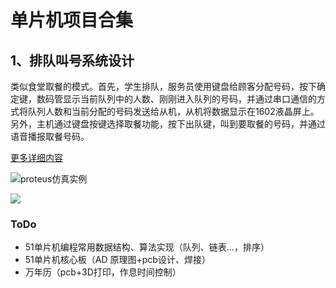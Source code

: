 # 单片机项目合集

## 1、排队叫号系统设计

类似食堂取餐的模式。首先，学生排队，服务员使用键盘给顾客分配号码，按下确定键，数码管显示当前队列中的人数、刚刚进入队列的号码，并通过串口通信的方式将队列人数和当前分配的号码发送给从机，从机将数据显示在1602液晶屏上。另外，主机通过键盘按键选择取餐功能，按下出队键，叫到要取餐的号码，并通过语音播报取餐号码。

[更多详细内容](./Queue_System)

![proteus仿真实例](./Queue_System/resources/proteus仿真演示.gif)

![](./Queue_System/resources/硬件演示.gif)

### ToDo

- 51单片机编程常用数据结构、算法实现（队列、链表...，排序）
- 51单片机核心板（AD 原理图+pcb设计、焊接）
- 万年历（pcb+3D打印，作息时间控制）



